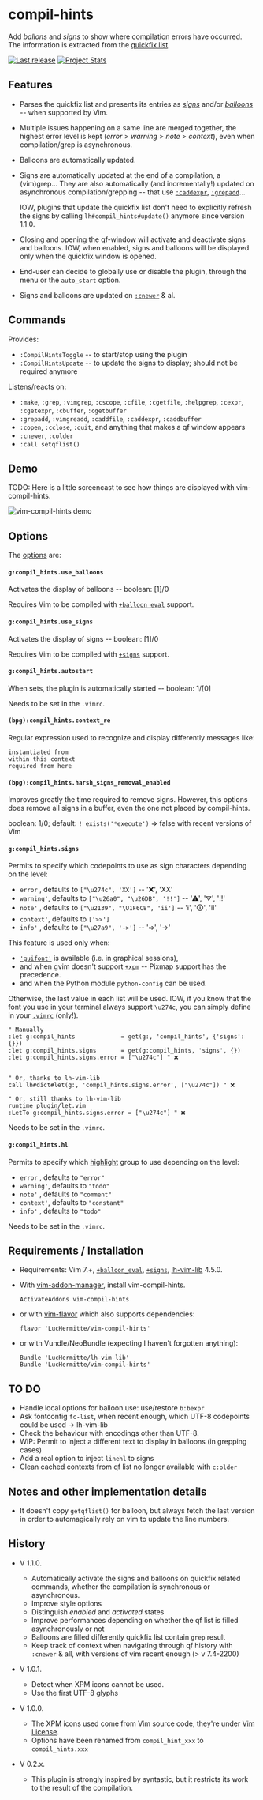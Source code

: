 compil-hints
============

Add _ballons_ and _signs_ to show where compilation errors have occurred.
The information is extracted from the [quickfix list](http://vimhelp.appspot.com/eval.txt.html#getqflist%28%29).


[![Last release](https://img.shields.io/github/tag/LucHermitte/vim-compil-hints.svg)](https://github.com/LucHermitte/vim-compil-hints/releases) [![Project Stats](https://www.openhub.net/p/21020/widgets/project_thin_badge.gif)](https://www.openhub.net/p/21020)

## Features
 * Parses the quickfix list and presents its entries as
   [_signs_](http://vimhelp.appspot.com/sign.txt.html#signs) and/or
   [_balloons_](http://vimhelp.appspot.com/debugger.txt.html#balloon%2deval) --
   when supported by Vim.
 * Multiple issues happening on a same line are merged together, the highest
   error level is kept (_error_ > _warning_ > _note_ > _context_), even when
   compilation/grep is asynchronous.
 * Balloons are automatically updated.
 * Signs are automatically updated at the end of a compilation, a (vim)grep...
   They are also automatically (and incrementally!) updated on asynchronous
   compilation/grepping -- that use
   [`:caddexpr`](http://vimhelp.appspot.com/quickfix.txt.html#%3acaddexpr),
   [`:grepadd`](http://vimhelp.appspot.com/quickfix.txt.html#%3agrepadd)...

   IOW, plugins that update the quickfix list don't need  to explicitly refresh
   the signs by calling `lh#compil_hints#update()` anymore since version 1.1.0.
 * Closing and opening the qf-window will activate and deactivate signs and
   balloons. IOW, when enabled, signs and balloons will be displayed only when
   the quickfix window is opened.
 * End-user can decide to globally use or disable the plugin, through the menu
   or the `auto_start` option.

 * Signs and balloons are updated on
   [`:cnewer`](http://vimhelp.appspot.com/quickfix.txt.html#%3acnewer) & al.

## Commands
Provides:
 * `:CompilHintsToggle` -- to start/stop using the plugin
 * `:CompilHintsUpdate` -- to update the signs to display; should not be
   required anymore

Listens/reacts on:
 * `:make`, `:grep`, `:vimgrep`, `:cscope`, `:cfile`, `:cgetfile`, `:helpgrep`, `:cexpr`, `:cgetexpr`, `:cbuffer`, `:cgetbuffer`
 * `:grepadd`, `:vimgreadd`, `:caddfile`, `:caddexpr`, `:caddbuffer`
 * `:copen`, `:cclose`, `:quit`, and anything that makes a qf window appears
 * `:cnewer`, `:colder`
 * `:call setqflist()`

## Demo

TODO: Here is a little screencast to see how things are displayed with vim-compil-hints.

![vim-compil-hints demo](doc/screencast-vim-compil-hints.gif "vim-compil-hints demo")

## Options

The
[options](https://github.com/LucHermitte/lh-vim-lib/blob/master/doc/Options.md) are:

#### `g:compil_hints.use_balloons`
Activates the display of balloons -- boolean: [1]/0

Requires Vim to be compiled with
[`+balloon_eval`](http://vimhelp.appspot.com/various.txt.html#%2bballoon_eval)
support.

#### `g:compil_hints.use_signs`
Activates the display of signs -- boolean: [1]/0

Requires Vim to be compiled with
[`+signs`](http://vimhelp.appspot.com/various.txt.html#%2bsigns) support.

#### `g:compil_hints.autostart`
When sets, the plugin is automatically started -- boolean: 1/[0]

Needs to be set in the `.vimrc`.

#### `(bpg):compil_hints.context_re`
Regular expression used to recognize and display differently messages like:

```
instantiated from
within this context
required from here
```

#### `(bpg):compil_hints.harsh_signs_removal_enabled`
Improves greatly the time required to remove signs. However, this options does
remove all signs in a buffer, even the one not placed by compil-hints.

boolean: 1/0; default: `! exists('*execute')` => false with recent versions of
Vim

#### `g:compil_hints.signs`
Permits to specify which codepoints to use as sign characters depending on the
level:

- `error`   , defaults to `["\u274c", 'XX']`            -- '&#x274c;', 'XX'
- `warning'`, defaults to `["\u26a0", "\u26DB", '!!']`  -- '&#x26a0;', '&#x26db;', '!!'
- `note'`   , defaults to `["\u2139", "\U1F6C8", 'ii']` -- '&#x2139;', '&#x1f6c8;', 'ii'
- `context'`, defaults to `['>>']`
- `info'`   , defaults to `["\u27a9", '->']`            -- '&#x27a9;', '->'

This feature is used only when:
- [`'guifont'`](http://vimhelp.appspot.com/options.txt.html#%27guifont%27) is
  available (i.e. in graphical sessions),
- and when gvim doesn't support
  [`+xpm`](http://vimhelp.appspot.com/various.txt.html#%2bxpm) -- Pixmap
  support has the precedence.
- and when the Python module `python-config` can be used.

Otherwise, the last value in each list will be used. IOW, if you know that the
font you use in your terminal always support `\u274c`, you can simply define in
your [`.vimrc`](http://vimhelp.appspot.com/starting.txt.html#%2evimrc) (only!).

```vim
" Manually
:let g:compil_hints             = get(g:, 'compil_hints', {'signs': {}})
:let g:compil_hints.signs       = get(g:compil_hints, 'signs', {})
:let g:compil_hints.signs.error = ["\u274c"] " ❌


" Or, thanks to lh-vim-lib
call lh#dict#let(g:, 'compil_hints.signs.error', ["\u274c"]) " ❌

" Or, still thanks to lh-vim-lib
runtime plugin/let.vim
:LetTo g:compil_hints.signs.error = ["\u274c"] " ❌
```

Needs to be set in the `.vimrc`.

#### `g:compil_hints.hl`
Permits to specify which
[highlight](http://vimhelp.appspot.com/syntax.txt.html#%3ahighlight) group to
use depending on the level:

- `error`   , defaults to `"error"`
- `warning'`, defaults to `"todo"`
- `note'`   , defaults to `"comment"`
- `context'`, defaults to `"constant"`
- `info'`   , defaults to `"todo"`

Needs to be set in the `.vimrc`.

## Requirements / Installation

  * Requirements: Vim 7.+,
    [`+balloon_eval`](http://vimhelp.appspot.com/various.txt.html#%2bballoon_eval),
    [`+signs`](http://vimhelp.appspot.com/various.txt.html#%2bsigns),
    [lh-vim-lib](http://github.com/LucHermitte/lh-vim-lib) 4.5.0.

  * With [vim-addon-manager](https://github.com/MarcWeber/vim-addon-manager), install vim-compil-hints.

    ```vim
    ActivateAddons vim-compil-hints
    ```

  * or with [vim-flavor](http://github.com/kana/vim-flavor) which also supports
    dependencies:

    ```
    flavor 'LucHermitte/vim-compil-hints'
    ```

  * or with Vundle/NeoBundle (expecting I haven't forgotten anything):

    ```vim
    Bundle 'LucHermitte/lh-vim-lib'
    Bundle 'LucHermitte/vim-compil-hints'
    ```

## TO DO
- Handle local options for balloon use: use/restore `b:bexpr`
- Ask fontconfig `fc-list`, when recent enough, which UTF-8 codepoints could be used -> lh-vim-lib
- Check the behaviour with encodings other than UTF-8.
- WIP: Permit to inject a different text to display in balloons (in grepping cases)
- Add a real option to inject `linehl` to signs
- Clean cached contexts from qf list no longer available with `c:older`

## Notes and other implementation details
* It doesn't copy `getqflist()` for balloon, but always fetch the last version
  in order to automagically rely on vim to update the line numbers.


## History
* V 1.1.0.
    * Automatically activate the signs and balloons on quickfix related
      commands, whether the compilation is synchronous or asynchronous.
    * Improve style options
    * Distinguish _enabled_ and _activated_ states
    * Improve performances depending on whether the qf list is filled
      asynchronously or not
    * Balloons are filled differently quickfix list contain `grep` result
    * Keep track of context when navigating through qf history with `:cnewer` &
      all, with versions of vim recent enough (> v 7.4-2200)
* V 1.0.1.
    * Detect when XPM icons cannot be used.
    * Use the first UTF-8 glyphs
* V 1.0.0.
    * The XPM icons used come from Vim source code, they're under
      [Vim License](doc/uganda.txt).
    * Options have been renamed from `compil_hint_xxx` to `compil_hints.xxx`

* V 0.2.x.
    * This plugin is strongly inspired by syntastic, but it restricts its work to
    the result of the compilation.
